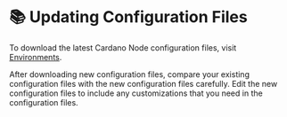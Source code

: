 # :books: Updating Configuration Files

To download the latest Cardano Node configuration files, visit [Environments](https://book.world.dev.cardano.org/environments.html).

After downloading new configuration files, compare your existing configuration files with the new configuration files carefully. Edit the new configuration files to include any customizations that you need in the configuration files.